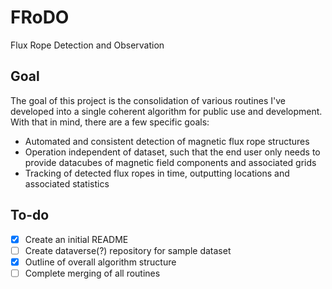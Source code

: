 # FRoDO
Flux Rope Detection and Observation

## Goal
The goal of this project is the consolidation of various routines I've developed into a single coherent algorithm for public use and development. With that in mind, there are a few specific goals:
- Automated and consistent detection of magnetic flux rope structures
- Operation independent of dataset, such that the end user only needs to provide datacubes of magnetic field components and associated grids
- Tracking of detected flux ropes in time, outputting locations and associated statistics

## To-do
- [X] Create an initial README
- [ ] Create dataverse(?) repository for sample dataset
- [X] Outline of overall algorithm structure
- [ ] Complete merging of all routines
